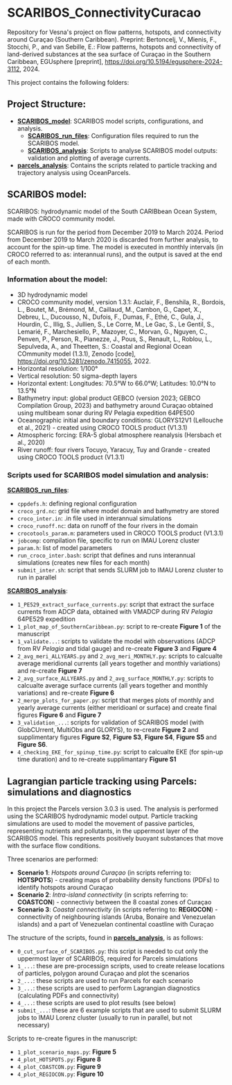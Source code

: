 # SCARIBOS_ConnectivityCuracao

Repository for Vesna's project on flow patterns, hotspots, and connectivity around Curaçao (Southern Caribbean). Preprint: Bertoncelj, V., Mienis, F., Stocchi, P., and van Sebille, E.: Flow patterns, hotspots and connectivity of land-derived substances at the sea surface of Curaçao in the Southern Caribbean, EGUsphere [preprint], https://doi.org/10.5194/egusphere-2024-3112, 2024.

This project contains the following folders:

## Project Structure:

- **[SCARIBOS_model](./SCARIBOS_model/)**: SCARIBOS model scripts, configurations, and analysis.
    - **[SCARIBOS_run_files](./SCARIBOS_model/SCARIBOS_run_files/)**: Configuration files required to run the SCARIBOS model.
    - **[SCARIBOS_analysis](./SCARIBOS_model/SCARIBOS_analysis/)**: Scripts to analyse SCARIBOS model outputs: validation and plotting of average currents.
- **[parcels_analysis](./parcels_analysis/)**: Contains the scripts related to particle tracking and trajectory analysis using OceanParcels.


## SCARIBOS model:

SCARIBOS: hydrodynamic model of the South CARIBbean Ocean System, made with CROCO community model. 

SCARIBOS is run for the period from December 2019 to March 2024. Period from December 2019 to March 2020 is discarded from further analysis, to account for the spin-up time. The model is executed in monthly intervals (in CROCO referred to as: interannual runs), and the output is saved at the end of each month.

### Information about the model: 
- 3D hydrodynamic model
- CROCO community model, version 1.3.1: Auclair, F., Benshila, R., Bordois, L., Boutet, M., Brémond, M., Caillaud, M., Cambon, G., Capet, X., Debreu, L., Ducousso, N., Dufois, F., Dumas, F., Ethé, C., Gula, J., Hourdin, C., Illig, S., Jullien, S., Le Corre, M., Le Gac, S., Le Gentil, S., Lemarié, F., Marchesiello, P., Mazoyer, C., Morvan, G., Nguyen, C., Penven, P., Person, R., Pianezze, J., Pous, S., Renault, L., Roblou, L., Sepulveda, A., and Theetten, S.: Coastal and Regional Ocean COmmunity model (1.3.1), Zenodo [code], https://doi.org/10.5281/zenodo.7415055, 2022.
- Horizontal resolution: 1/100°
- Vertical resolution: 50 sigma-depth layers
- Horizontal extent: Longitudes: 70.5°W to 66.0°W; Latitudes: 10.0°N to 13.5°N
- Bathymetry input: global product GEBCO (version 2023; GEBCO Compilation Group, 2023) and bathymetry around Curaçao obtained using multibeam sonar during RV Pelagia expedition 64PE500
- Oceanographic initial and boundary conditions: GLORYS12V1 (Lellouche et al., 2021) - created using CROCO TOOLS product (V1.3.1)
- Atmospheric forcing: ERA-5 global atmosphere reanalysis (Hersbach et al., 2020)
- River runoff: four rivers Tocuyo, Yaracuy, Tuy and Grande - created using CROCO TOOLS product (V1.3.1)

### Scripts used for SCARIBOS model simulation and analysis:

**[SCARIBOS_run_files](./SCARIBOS_model/SCARIBOS_run_files/)**:
- ```cppdefs.h```: defining regional configuration
- ```croco_grd.nc```: grid file where model domain and bathymetry are stored
- ```croco_inter.in```: .in file used in interannual simulations
- ```croco_runoff.nc```: data on runoff of the four rivers in the domain
- ```crocotools_param.m```: parameters used in CROCO TOOLS product (V1.3.1)
- ```jobcomp```: compilation file, specific to run on IMAU Lorenz cluster
- ```param.h```: list of model parameters
- ```run_croco_inter.bash```: script that defines and runs interannual simulations (creates new files for each month)
- ```submit_inter.sh```: script that sends SLURM job to IMAU Lorenz cluster to run in parallel

**[SCARIBOS_analysis](./SCARIBOS_model/SCARIBOS_analysis/)**:
- ```1_PE529_extract_surface_currents.py```: script that extract the surface currents from ADCP data, obtained with VMADCP during RV _Pelagia_ 64PE529 expedition
- ```1_plot_map_of_SouthernCaribbean.py```: script to re-create **Figure 1** of the manuscript
- ```1_validate...```: scripts to validate the model with observations (ADCP from RV _Pelagia_ and tidal gauge) and re-create **Figure 3** and **Figure 4**
- ```2_avg_meri_ALLYEARS.py``` and ```2_avg_meri_MONTHLY.py```: scripts to calcualte average meridional currents (all years together and monthly variations) and re-create **Figure 7**
- ```2_avg_surface_ALLYEARS.py``` and ```2_avg_surface_MONTHLY.py```: scripts to calcualte average surface currents (all years together and monthly variations) and re-create **Figure 6**
- ```2_merge_plots_for_paper.py```: script that merges plots of monthly and yearly average currents (either meridioanl or surface) and create final figures **Figure 6** and **Figure 7**
- ```3_validation_...```: scripts for validation of SCARIBOS model (with GlobCUrrent, MultiObs and GLORYS), to re-create **Figure 2** and supplimentary figures **Figure S2**, **Figure S3**, **Figure S4**, **Figure S5** and **Figure S6**.
- ```4_checking_EKE_for_spinup_time.py```: script to calcualte EKE (for spin-up time duration) and to re-create supplimantary **Figure S1**


## Lagrangian particle tracking using Parcels: simulations and diagnostics

In this project the Parcels version 3.0.3 is used. The analysis is performed using the SCARIBOS hydrodynamic model output. Particle tracking simulations are used to model the movement of passive particles, representing nutrients and pollutants, in the uppermost layer of the SCARIBOS model. This represents positively buoyant substances that move with the surface flow conditions.

Three scenarios are performed: 
- **Scenario 1**: _Hotspots around Curaçao_ (in scripts referring to: **HOTSPOTS**) - creating maps of probability density functions (PDFs) to identify hotspots around Curaçao
- **Scenario 2**: _Intra-island connectivity_ (in scripts referring to: **COASTCON**) - connectiviy between the 8 coastal zones of Curaçao
- **Scenario 3**: _Coastal connectivity_ (in scripts referring to: **REGIOCON**) - connectivity of neighbouring islands (Aruba, Bonaire and Venezuelan islands) and a part of Venezuelan continental coastline with Curaçao

The structure of the scripts, found in **[parcels_analysis](./parcels_analysis/)**, is as follows: 
- ```0_cut_surface_of_SCARIBOS.py```: this script is needed to cut only the uppermost layer of SCARIBOS, required for Parcels simulations
- ```1_...```: these are pre-processign scripts, used to create release locations of particles, polygon around Curaçao and plot the scenarios
- ```2_...```: these scripts are used to run Parcels for each scenario
- ```3_...```: these scripts are used to perform Lagrangian diagnostics (calculating PDFs and connectivity)
- ```4_...```: these scripts are used to plot results (see below)
- ```submit_...```: these are 6 example scripts that are used to submit SLURM jobs to IMAU Lorenz cluster (usually to run in parallel, but not necessary)

Scripts to re-create figures in the manuscript: 
- ```1_plot_scenario_maps.py```: **Figure 5**
- ```4_plot_HOTSPOTS.py```: **Figure 8**
- ```4_plot_COASTCON.py```: **Figure 9**
- ```4_plot_REGIOCON.py```: **Figure 10**

